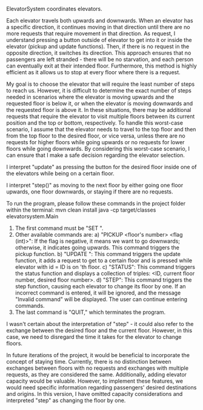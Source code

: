 ElevatorSystem coordinates elevators.

Each elevator travels both upwards and downwards. When an elevator has a specific direction, it continues moving in that direction until there are no more requests that require movement in that direction. As request, I understand pressing a button outside of elevator to get into it or inside the elevator (pickup and update functions). Then, if there is no request in the opposite direction, it switches its direction. This approach ensures that no passengers are left stranded - there will be no starvation, and each person can eventually exit at their intended floor. Furthermore, this method is highly efficient as it allows us to stop at every floor where there is a request.

My goal is to choose the elevator that will require the least number of steps to reach us. However, it is difficult to determine the exact number of steps needed in scenarios where the elevator is moving upwards and the requested floor is below it, or when the elevator is moving downwards and the requested floor is above it. In these situations, there may be additional requests that require the elevator to visit multiple floors between its current position and the top or bottom, respectively.
To handle this worst-case scenario, I assume that the elevator needs to travel to the top floor and then from the top floor to the desired floor, or vice versa, unless there are no requests for higher floors while going upwards or no requests for lower floors while going downwards. By considering this worst-case scenario, I can ensure that I make a safe decision regarding the elevator selection.

I interpret "update" as pressing the button for the desired floor inside one of the elevators while being on a certain floor.

I interpret "step()" as moving to the next floor by either going one floor upwards, one floor downwards, or staying if there are no requests.

To run the program, please follow these commands in the project folder within the terminal:
mvn clean install
java -cp target/classes elevatorsystem.Main

1. The first command must be "SET <number of elevators> <number of floors>".
2. Other available commands are:
a) "PICKUP <floor's number> <flag (int)>": If the flag is negative, it means we want to go downwards; otherwise, it indicates going upwards. This command triggers the pickup function.
b) "UPDATE <ID> <number of current floor> <number of destination floor>": This command triggers the update function,
it adds a request to get to a certain floor and is pressed while elevator with id = ID is on <number of current floor>'th floor.
c) "STATUS": This command triggers the status function and displays a collection of triples: <ID, current floor number, desired floor number>.
d) "STEP": This command triggers the step function, causing each elevator to change its floor by one.
If an incorrect command is entered, it will be ignored, and the message "Invalid command" will be displayed. The user can continue entering commands.
3. The last command is "QUIT," which terminates the program.

I wasn't certain about the interpretation of "step" - it could also refer to the exchange between the desired floor and the current floor. However, in this case, we need to disregard the time it takes for the elevator to change floors.

In future iterations of the project, it would be beneficial to incorporate the concept of staying time. Currently, there is no distinction between exchanges between floors with no requests and exchanges with multiple requests, as they are considered the same. Additionally, adding elevator capacity would be valuable. However, to implement these features, we would need specific information regarding passengers' desired destinations and origins. In this version, I have omitted capacity considerations and interpreted "step" as changing the floor by one.